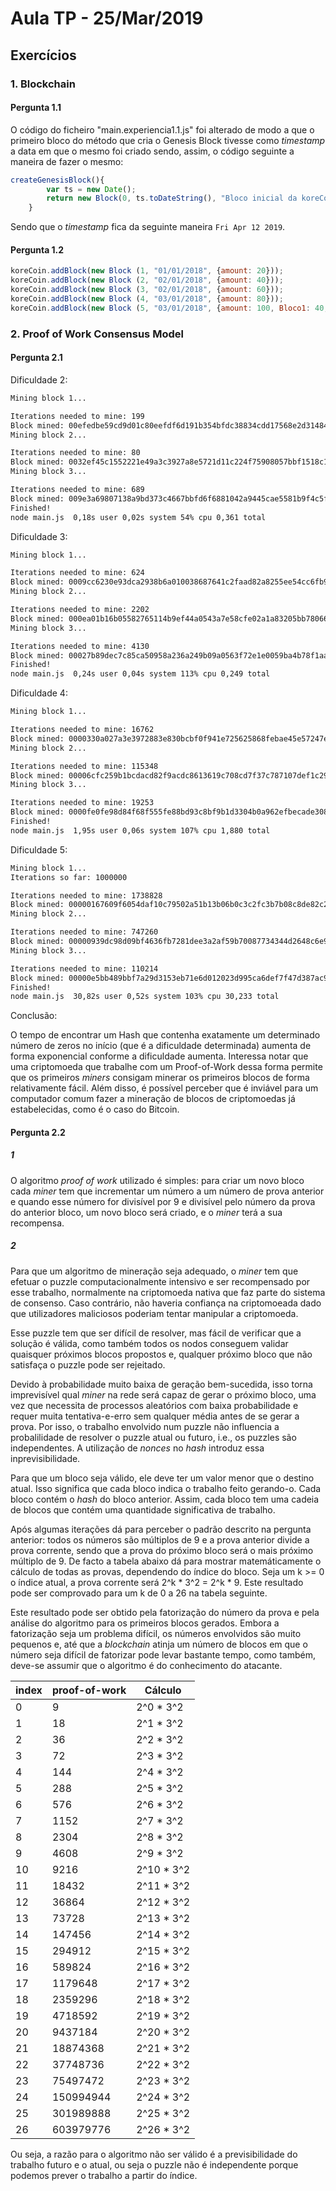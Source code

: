# Aula TP - 25/Mar/2019
## Exercícios
### 1. Blockchain
#### Pergunta 1.1

O código do ficheiro "main.experiencia1.1.js" foi alterado de modo a que o primeiro bloco do método que cria o Genesis Block tivesse como *timestamp* a data em que o mesmo foi criado sendo, assim, o código seguinte a maneira de fazer o mesmo:

```js
createGenesisBlock(){
		var ts = new Date();
        return new Block(0, ts.toDateString(), "Bloco inicial da koreCoin", "0");
    }
```

Sendo que o *timestamp* fica da seguinte maneira ```Fri Apr 12 2019```.

#### Pergunta 1.2

```js
koreCoin.addBlock(new Block (1, "01/01/2018", {amount: 20}));
koreCoin.addBlock(new Block (2, "02/01/2018", {amount: 40}));
koreCoin.addBlock(new Block (3, "02/01/2018", {amount: 60}));
koreCoin.addBlock(new Block (4, "03/01/2018", {amount: 80}));
koreCoin.addBlock(new Block (5, "03/01/2018", {amount: 100, Bloco1: 40, Bloco2: 20}));
```

### 2\. Proof of Work Consensus Model

#### Pergunta 2.1

Dificuldade 2:

```bash
Mining block 1...

Iterations needed to mine: 199
Block mined: 00efedbe59cd9d01c80eefdf6d191b354bfdc38834cdd17568e2d3148415c41f
Mining block 2...

Iterations needed to mine: 80
Block mined: 0032ef45c1552221e49a3c3927a8e5721d11c224f75908057bbf1518c11eb226
Mining block 3...

Iterations needed to mine: 689
Block mined: 009e3a69807138a9bd373c4667bbfd6f6881042a9445cae5581b9f4c5f8b2206
Finished!
node main.js  0,18s user 0,02s system 54% cpu 0,361 total

```

Dificuldade 3:

```bash
Mining block 1...

Iterations needed to mine: 624
Block mined: 0009cc6230e93dca2938b6a010038687641c2faad82a8255ee54cc6fb959883e
Mining block 2...

Iterations needed to mine: 2202
Block mined: 000ea01b16b05582765114b9ef44a0543a7e58cfe02a1a83205bb7806626becf
Mining block 3...

Iterations needed to mine: 4130
Block mined: 00027b89dec7c85ca50958a236a249b09a0563f72e1e0059ba4b78f1aa4f3c8d
Finished!
node main.js  0,24s user 0,04s system 113% cpu 0,249 total
```

Dificuldade 4:

```bash
Mining block 1...

Iterations needed to mine: 16762
Block mined: 0000330a027a3e3972883e830bcbf0f941e725625868febae45e57247e7b2bbf
Mining block 2...

Iterations needed to mine: 115348
Block mined: 00006cfc259b1bcdacd82f9acdc8613619c708cd7f37c787107def1c292f94df
Mining block 3...

Iterations needed to mine: 19253
Block mined: 0000fe0fe98d84f68f555fe88bd93c8bf9b1d3304b0a962efbecade308bdd7bf
Finished!
node main.js  1,95s user 0,06s system 107% cpu 1,880 total
```

Dificuldade 5:

```bash
Mining block 1...
Iterations so far: 1000000

Iterations needed to mine: 1738828
Block mined: 00000167609f6054daf10c79502a51b13b06b0c3c2fc3b7b08c8de82c23beba6
Mining block 2...

Iterations needed to mine: 747260
Block mined: 00000939dc98d09bf4636fb7281dee3a2af59b70087734344d2648c6e97eff8d
Mining block 3...

Iterations needed to mine: 110214
Block mined: 00000e5bb489bbf7a29d3153eb71e6d012023d995ca6def7f47d387ac9c1cd1e
Finished!
node main.js  30,82s user 0,52s system 103% cpu 30,233 total
```

Conclusão:

O tempo de encontrar um Hash que contenha exatamente um determinado número de zeros no início (que é a dificuldade determinada) aumenta de forma exponencial conforme a dificuldade aumenta. Interessa notar que uma criptomoeda que trabalhe com um Proof-of-Work dessa forma permite que os primeiros *miners* consigam minerar os primeiros blocos de forma relativamente fácil. Além disso, é possível perceber que é inviável para um computador comum fazer a mineração de blocos de criptomoedas já estabelecidas, como é o caso do Bitcoin.

#### Pergunta 2.2

##### **1**

O algoritmo _proof of work_ utilizado é simples:  para criar um novo bloco cada _miner_  tem que incrementar um número a um número de prova anterior e quando esse número for divisível por 9 e divisível pelo número da prova do anterior bloco, um novo bloco será criado, e o _miner_ terá a sua recompensa.

##### **2**

Para que um algoritmo de mineração seja adequado, o _miner_ tem que efetuar o puzzle computacionalmente intensivo e ser recompensado por esse trabalho, normalmente na criptomoeda nativa que faz parte do sistema de consenso. Caso contrário, não haveria confiança na criptomoeada dado que utilizadores maliciosos poderiam tentar manipular a criptomoeda. 

Esse puzzle tem que ser difícil de resolver, mas fácil de verificar que a solução é válida, como também todos os nodos conseguem validar quaisquer próximos blocos
propostos e, qualquer próximo bloco que não satisfaça o puzzle
pode ser rejeitado. 

Devido à probabilidade muito baixa de geração bem-sucedida, isso torna imprevisível qual _miner_  na rede será capaz de gerar o próximo bloco, uma vez que necessita de processos aleatórios com baixa probabilidade e requer muita tentativa-e-erro sem qualquer média antes de se gerar a prova. Por isso, o trabalho envolvido num puzzle não influencia a probalilidade de resolver o puzzle atual ou futuro, i.e.,  os puzzles são independentes. A utilização de _nonces_ no _hash_ introduz essa inprevisibilidade. 

Para que um bloco seja válido, ele deve ter um valor menor que o destino atual. Isso significa que cada bloco indica o trabalho feito gerando-o. Cada bloco contém o _hash_ do bloco anterior. Assim, cada bloco tem uma cadeia de blocos que contém uma quantidade significativa de trabalho. 

Após algumas iterações dá para perceber o padrão descrito na pergunta anterior: todos os números são múltiplos de 9 e a prova anterior divide a prova corrente, sendo que a prova do próximo bloco será o mais próximo múltiplo de 9. De facto a tabela abaixo dá para mostrar matemáticamente o cálculo de todas as provas, dependendo do índice do bloco. Seja um k >= 0 o índice atual, a prova corrente será 2^k * 3^2 = 2^k * 9. Este resultado pode ser comprovado para um k de 0 a 26 na tabela seguinte. 

Este resultado pode ser obtido pela fatorização do número da prova e pela análise do algoritmo para os primeiros blocos gerados. Embora a fatorização seja um problema difícil, os números envolvidos são muito pequenos e, até que a _blockchain_ atinja um número de blocos em que o número seja difícil de fatorizar pode levar bastante tempo, como também, deve-se assumir que o algoritmo é do conhecimento do atacante.


| index | proof-of-work | Cálculo |
| ----- | ------------- | ------- |
|   0   |            9  | 2^0 * 3^2  |
|   1   |           18  | 2^1 * 3^2  |
|   2   |           36  | 2^2 * 3^2  |
|   3   |           72  | 2^3 * 3^2  |
|   4   |          144  | 2^4 * 3^2  |
|   5   |          288  | 2^5 * 3^2  |
|   6   |          576  | 2^6 * 3^2  |
|   7   |         1152  | 2^7 * 3^2  |
|   8   |         2304  | 2^8 * 3^2  |
|   9   |         4608  | 2^9 * 3^2  |
|   10  |         9216  | 2^10 * 3^2  |
|   11  |        18432  | 2^11 * 3^2  |
|   12  |        36864  | 2^12 * 3^2  |
|   13  |        73728  | 2^13 * 3^2  |
|   14  |       147456  | 2^14 * 3^2  |
|   15  |       294912  | 2^15 * 3^2  |
|   16  |       589824  | 2^16 * 3^2  |
|   17  |      1179648  | 2^17 * 3^2  |
|   18  |      2359296  | 2^18 * 3^2  |
|   19  |      4718592  | 2^19 * 3^2  |
|   20  |      9437184  | 2^20 * 3^2  |
|   21  |     18874368  | 2^21 * 3^2  |
|   22  |     37748736  | 2^22 * 3^2  |
|   23  |     75497472  | 2^23 * 3^2  |
|   24  |    150994944  | 2^24 * 3^2  |
|   25  |    301989888  | 2^25 * 3^2  |
|   26  |    603979776  | 2^26 * 3^2  |



Ou seja, a razão para o algoritmo não ser válido é a previsibilidade do trabalho futuro e o atual, ou seja o puzzle não é independente porque podemos prever o trabalho a partir do índice.
